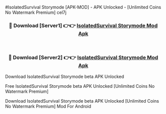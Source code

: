 #IsolatedSurvival Storymode [APK-MOD] - APK Unlocked - [Unlimited Coins No Watermark Premium] cel7j



<div align="center">

<h3>🔴 Download [Server1] 👉👉 <a href="https://momento.my/?title=IsolatedSurvival_Storymode">IsolatedSurvival Storymode Mod Apk</a></h3><br>

<h3>🔴 Download [Server2] 👉👉 <a href="https://momento.my/?title=IsolatedSurvival_Storymode">IsolatedSurvival Storymode Mod Apk</a></h3>
</div>



Download IsolatedSurvival Storymode beta APK Unlocked

Free IsolatedSurvival Storymode beta APK Unlocked [Unlimited Coins No Watermark Premium]

Download IsolatedSurvival Storymode beta APK Unlocked [Unlimited Coins No Watermark Premium] Mod For Android
